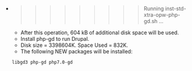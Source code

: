 * >>>>>>>>> Running inst-std-xtra-opw-php-gd.sh ...
  * After this operation, 604 kB of additional disk space will be used.
  * Install php-gd to run Drupal.
  * Disk size = 3398604K. Space Used = 832K.
  * The following NEW packages will be installed:
  ```bash
  libgd3 php-gd php7.0-gd
  ```
